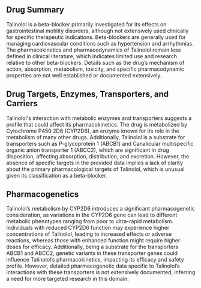 ## Drug Summary
Talinolol is a beta-blocker primarily investigated for its effects on gastrointestinal motility disorders, although not extensively used clinically for specific therapeutic indications. Beta-blockers are generally used for managing cardiovascular conditions such as hypertension and arrhythmias. The pharmacokinetics and pharmacodynamics of Talinolol remain less defined in clinical literature, which indicates limited use and research relative to other beta-blockers. Details such as the drug’s mechanism of action, absorption, metabolism, toxicity, and specific pharmacodynamic properties are not well established or documented extensively.

## Drug Targets, Enzymes, Transporters, and Carriers
Talinolol's interaction with metabolic enzymes and transporters suggests a profile that could affect its pharmacokinetics. The drug is metabolized by Cytochrome P450 2D6 (CYP2D6), an enzyme known for its role in the metabolism of many other drugs. Additionally, Talinolol is a substrate for transporters such as P-glycoprotein 1 (ABCB1) and Canalicular multispecific organic anion transporter 1 (ABCC2), which are significant in drug disposition, affecting absorption, distribution, and excretion. However, the absence of specific targets in the provided data implies a lack of clarity about the primary pharmacological targets of Talinolol, which is unusual given its classification as a beta-blocker.

## Pharmacogenetics
Talinolol’s metabolism by CYP2D6 introduces a significant pharmacogenetic consideration, as variations in the CYP2D6 gene can lead to different metabolic phenotypes ranging from poor to ultra-rapid metabolism. Individuals with reduced CYP2D6 function may experience higher concentrations of Talinolol, leading to increased effects or adverse reactions, whereas those with enhanced function might require higher doses for efficacy. Additionally, being a substrate for the transporters ABCB1 and ABCC2, genetic variants in these transporter genes could influence Talinolol’s pharmacokinetics, impacting its efficacy and safety profile. However, detailed pharmacogenetic data specific to Talinolol’s interactions with these transporters is not extensively documented, inferring a need for more targeted research in this domain.